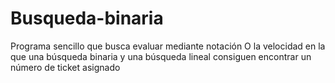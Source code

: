 # Busqueda-binaria
Programa sencillo que busca evaluar mediante notación O la velocidad en la que una búsqueda binaria y una búsqueda lineal consiguen encontrar un número de ticket asignado
